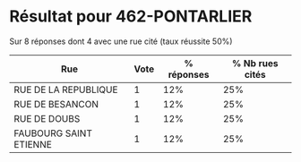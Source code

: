 # Résultat pour 462-PONTARLIER

Sur 8 réponses dont 4 avec une rue cité (taux réussite 50%)

| Rue | Vote | % réponses | % Nb rues cités|
|-----|------|------------|----------------|
| RUE DE LA REPUBLIQUE | 1 | 12% | 25%|
| RUE DE BESANCON | 1 | 12% | 25%|
| RUE DE DOUBS | 1 | 12% | 25%|
| FAUBOURG SAINT ETIENNE | 1 | 12% | 25%|
